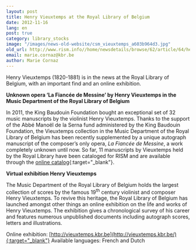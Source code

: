 ```yaml
---
layout: post
title: Henry Vieuxtemps at the Royal Library of Belgium
date: 2012-11-16
lang: en
post: true
category: library_stocks
image: "/images/news-old-website/csm_vieuxtemps_a603b964d3.jpg"
old_url: http://www.rism.info//home/newsdetails/browse/62/article/64/henry-vieuxtemps-at-the-royal-library-of-belgium.html
email: marie.cornaz@kbr.be
author: Marie Cornaz
---
```


Henry Vieuxtemps (1820-1881) is in the news at the Royal Library of Belgium, with an important find and an online exhibition.

**Unknown opera ‘La Fiancée de Messine’ by Henry Vieuxtemps in the Music Department of the Royal Library of Belgium**

In 2011, the King Baudouin Foundation bought an exceptional set of 32 music manuscripts by the violinist Henry Vieuxtemps. Thanks to the support of the Abbé Manoël de la Serna fund administered by the King Baudouin Foundation, the Vieuxtemps collection in the Music Department of the Royal Library of Belgium has been recently supplemented by a unique autograph manuscript of the composer’s only opera, _La Fiancée de Messine_, a work completely unknown until now. So far, 11 manuscripts by Vieuxtemps held by the Royal Library have been cataloged for RISM and are available through the [online catalog](https://opac.rism.info/search?View=rism&siglum=B-Br&author=Vieuxtemps){:target="_blank"}.


**Virtual exhibition Henry Vieuxtemps**

The Music Department of the Royal Library of Belgium holds the largest collection of scores by the famous 19<sup>th</sup> century violinist and composer Henry Vieuxtemps. To revive this heritage, the Royal Library of Belgium has launched amongst other things an online exhibition on the life and works of Henry Vieuxtemps. The exhibition gives a chronological survey of his career and features numerous unpublished documents including autograph scores, letters and illustrations.

Online exhibition: [http://vieuxtemps.kbr.be](http://vieuxtemps.kbr.be/){:target="_blank"}
Available languages: French and Dutch